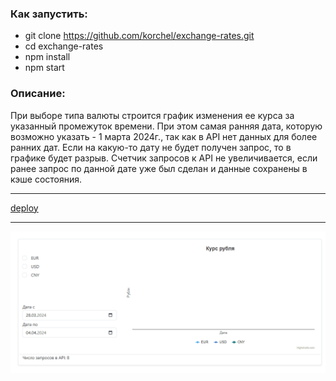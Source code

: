 ### Как запустить:  

* git clone https://github.com/korchel/exchange-rates.git
* cd exchange-rates
* npm install
* npm start
  
### Описание:
При выборе типа валюты строится график изменения ее курса за указанный промежуток времени. При этом самая ранняя дата, которую возможно указать - 1 марта 2024г., так как в API нет данных для более ранних дат. Если на какую-то дату не будет получен запрос, то в графике будет разрыв.
Счетчик запросов к API не увеличивается, если ранее запрос по данной дате уже был сделан и данные сохранены в кэше состояния.
_____

[deploy](https://exchange-rates-7vm0eug5j-korchels-projects.vercel.app/)
_____

![gif](exchange-rates.gif)
